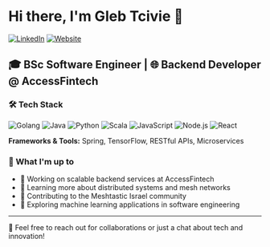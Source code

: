 # Hi there, I'm Gleb Tcivie 👋

[![LinkedIn](https://img.shields.io/badge/LinkedIn-0077B5?style=flat-square&logo=linkedin&logoColor=white)](https://www.linkedin.com/in/gleb-t/)
[![Website](https://img.shields.io/badge/Website-4285F4?style=flat-square&logo=safari&logoColor=white)](https://tcivie.com)

## 🎓 BSc Software Engineer | 🌐 Backend Developer @ AccessFintech

### 🛠️ Tech Stack

![Golang](https://img.shields.io/badge/Go-%2300ADD8.svg?style=flat-square&logo=go&logoColor=white)
![Java](https://img.shields.io/badge/Java-ED8B00?style=flat-square&logo=openjdk&logoColor=white)
![Python](https://img.shields.io/badge/Python-%2314354C.svg?style=flat-square&logo=python&logoColor=white)
![Scala](https://img.shields.io/badge/Scala-%23DC322F.svg?style=flat-square&logo=scala&logoColor=white)
![JavaScript](https://img.shields.io/badge/JavaScript-F7DF1E?style=flat-square&logo=javascript&logoColor=black)
![Node.js](https://img.shields.io/badge/Node.js-43853D?style=flat-square&logo=node.js&logoColor=white)
![React](https://img.shields.io/badge/React-%2320232a.svg?style=flat-square&logo=react&logoColor=%2361DAFB)

**Frameworks & Tools:** Spring, TensorFlow, RESTful APIs, Microservices

### 🚀 What I'm up to

- 🔭 Working on scalable backend services at AccessFintech
- 🌱 Learning more about distributed systems and mesh networks
- 🤝 Contributing to the Meshtastic Israel community
- 🧠 Exploring machine learning applications in software engineering

---

💬 Feel free to reach out for collaborations or just a chat about tech and innovation!
